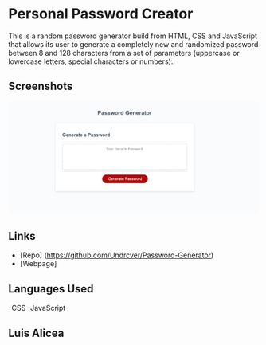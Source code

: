 # Personal Password Creator

This is a random password generator build from HTML, CSS and JavaScript that allows its user to generate a completely new and randomized password between 8 and 128 characters from a set of parameters (uppercase or lowercase letters, special characters or numbers).


## Screenshots
![screenshot](imgs/ffb36e7d76a93ac9d172f01678ffaf3d.png)

## Links
* [Repo] (https://github.com/Undrcver/Password-Generator)
* [Webpage]

## Languages Used
-CSS -JavaScript

## Luis Alicea 
